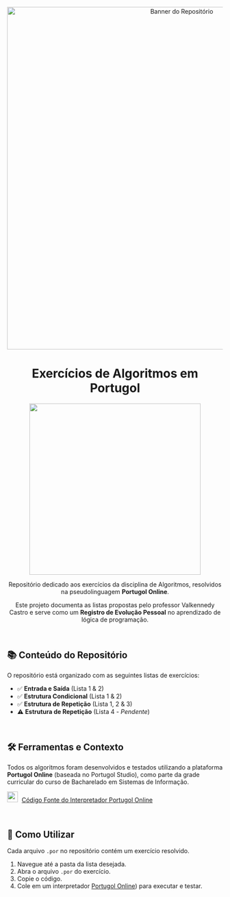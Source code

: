 <p align="center">
  <img src="https://i0.wp.com/brasap.com.br/wp-content/uploads/2020/05/Algoritmos.png?fit=512%2C288&ssl=1" width="800px" alt="Banner do Repositório">
</p>

<h1 align="center">
  Exercícios de Algoritmos em Portugol
</h1>

<p align="center">
  <img src="https://media.tenor.com/pPKOYQpTO8AAAAAM/monkey-developer.gif" width="400px" />
</p>

<p align="center">
  Repositório dedicado aos exercícios da disciplina de Algoritmos, resolvidos na pseudolinguagem <b>Portugol Online</b>.
</p>

<p align="center">
  Este projeto documenta as listas propostas pelo professor Valkennedy Castro e serve como um <b>Registro de Evolução Pessoal</b> no aprendizado de lógica de programação.
</p>

<br>

## 📚 Conteúdo do Repositório

O repositório está organizado com as seguintes listas de exercícios:

* ✅ **Entrada e Saída** (Lista 1 & 2)
* ✅ **Estrutura Condicional** (Lista 1 & 2)
* ✅ **Estrutura de Repetição** (Lista 1, 2 & 3)
* ⚠️ **Estrutura de Repetição** (Lista 4 - *Pendente*)

<br>

## 🛠️ Ferramentas e Contexto

Todos os algoritmos foram desenvolvidos e testados utilizando a plataforma **Portugol Online** (baseada no Portugol Studio), como parte da grade curricular do curso de Bacharelado em Sistemas de Informação.

<img src="https://icons.iconarchive.com/icons/hopstarter/square-flags/256/Brazil-Flag-icon.png" width="25" style="margin-right: 5px;" /> [Código Fonte do Interpretador Portugol Online](https://github.com/vinyanalista/portugol)

<br>

## 🚀 Como Utilizar

Cada arquivo `.por` no repositório contém um exercício resolvido.

1.  Navegue até a pasta da lista desejada.
2.  Abra o arquivo `.por` do exercício.
3.  Copie o código.
4.  Cole em um interpretador [Portugol Online](https://vinyanalista.github.io/portugol/)) para executar e testar.
